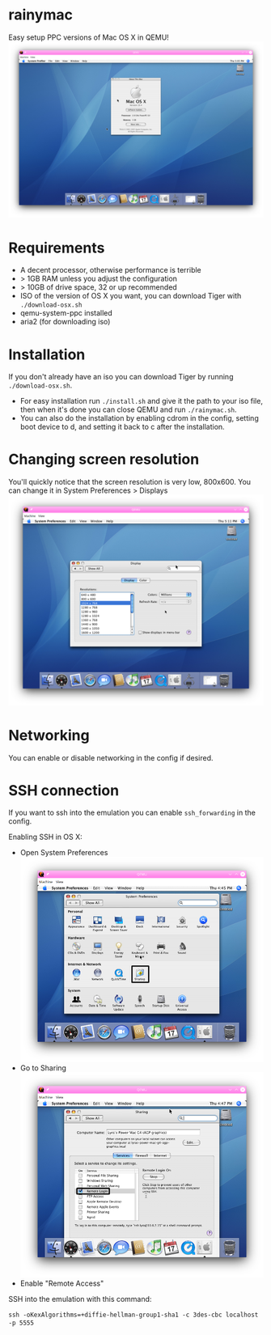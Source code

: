 # rainymac
Easy setup PPC versions of Mac OS X in QEMU!
![screenshot](/screenshots/screenshot.png)

# Requirements
* A decent processor, otherwise performance is terrible
* \> 1GB RAM unless you adjust the configuration
* \> 10GB of drive space, 32 or up recommended
* ISO of the version of OS X you want, you can download Tiger with ``./download-osx.sh``
* qemu-system-ppc installed
* aria2 (for downloading iso)

# Installation
If you don't already have an iso you can download Tiger by running ``./download-osx.sh``.
* For easy installation run ``./install.sh`` and give it the path to your iso file, then when it's done you can close QEMU and run ``./rainymac.sh``.
* You can also do the installation by enabling cdrom in the config, setting boot device to d, and setting it back to c after the installation.

# Changing screen resolution
You'll quickly notice that the screen resolution is very low, 800x600. You can change it in System Preferences > Displays
![screen resolution](/screenshots/screenshot3.png)

# Networking
You can enable or disable networking in the config if desired.

# SSH connection
If you want to ssh into the emulation you can enable ``ssh_forwarding`` in the config.

Enabling SSH in OS X:
* Open System Preferences
![system preferences](/screenshots/screenshot1.png)
* Go to Sharing
![remote login](/screenshots/screenshot2.png)
* Enable "Remote Access"

SSH into the emulation with this command:
```
ssh -oKexAlgorithms=+diffie-hellman-group1-sha1 -c 3des-cbc localhost -p 5555
```
